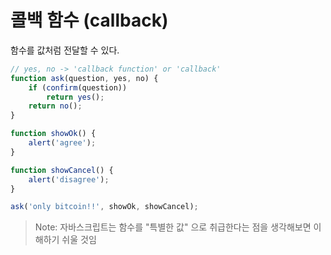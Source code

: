 # 콜백 함수 (callback)

함수를 값처럼 전달할 수 있다.

```javascript
// yes, no -> 'callback function' or 'callback'
function ask(question, yes, no) {
    if (confirm(question)) 
        return yes();
    return no();
}
```

```javascript
function showOk() {
    alert('agree');
}
```

```javascript
function showCancel() {
    alert('disagree');
}
```

```javascript
ask('only bitcoin!!', showOk, showCancel);
```

> Note: 자바스크립트는 함수를 "특별한 값" 으로 취급한다는 점을 생각해보면 이해하기 쉬울 것임
